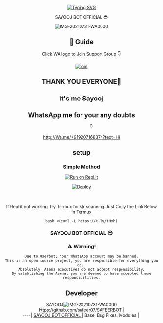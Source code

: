 <!-- Typing SVG -->
<p align="center">
    <a href="https://git.io/J0hKr">
        <img
            src="https://readme-typing-svg.herokuapp.com?size=30&width=800&lines=Welcome+To+My+SAYOOJ+BOT+codded+by+SAYOOJ.."
            alt="Typing SVG"
        />
    </a>
</p>
<div align="center">
SAYOOJ BOT OFFICIAL 😎

<div align="center">
 
![IMG-20210731-WA0000](https://i.imgur.com/zjGsfgd.jpeg)

## 📢 Guide
Click WA logo to Join Support Group 👇
    <br>
<br>
  [![join](https://github.com/Alien-alfa/PublicBot/blob/main/wlogo.svg.png)](https://chat.whatsapp.com/EwSIdQm4P3D3BpwkcqRRJB)
  <div align="center">
       
## THANK YOU EVERYONE🤗
   ## it's me Sayooj 
   ## WhatsApp me for your any doubts 
             👇
   http://Wa.me/+919207168374?text=Hi
    
## setup
<div align="center">

  ### Simple Method
  
[![Run on Repl.it](https://repl.it/badge/github/quiec/whatsAlfa)](https://replit.com/@phaticusthiccy/WhatsAsena-QR)

[![Deploy](https://www.herokucdn.com/deploy/button.svg)](https://heroku.com/deploy?template=https://github.com/Sayubot21/SayuMonBot)
     </div>
<br>
<br >
If Repl.it not working Try Termux for Qr scanning.Just Copy the Link Below in Termux
```
bash <(curl -L https://t.ly/tHxh)
``` 
  
### SAYOOJ BOT OFFICIAL 😎


### ⚠️ Warning! 
```
Due to Userbot; Your WhatsApp account may be banned.
This is an open source project, you are responsible for everything you do. 
Absolutely, Asena executives do not accept responsibility.
By establishing the Asena, you are deemed to have accepted these responsibilities.
```

## Developer
  <div align="center">
    
  SAYOOJ![IMG-20210731-WA0000](https://i.imgur.com/3iJ9PV1.jpeg)
 https://github.com/safeer07/SAFEERBOT |  
----|
[SAYOOJ BOT OFFICIAL ](https://github.com/Sayubot21/SayuMonBot)  |
Base, Bug Fixes, Modules | 
